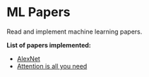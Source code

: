 # ML Papers
Read and implement machine learning papers.

**List of papers implemented:**
- [AlexNet](https://proceedings.neurips.cc/paper/4824-imagenet-classification-with-deep-convolutional-neural-networks.pdf)
- [Attention is all you need](https://arxiv.org/abs/1706.03762)

